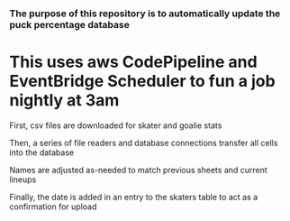 ### The purpose of this repository is to **automatically** update the puck percentage database

# This uses aws CodePipeline and EventBridge Scheduler to fun a job nightly at 3am

First, csv files are downloaded for skater and goalie stats

Then, a series of file readers and database connections transfer all cells into the database

Names are adjusted as-needed to match previous sheets and current lineups

Finally, the date is added in an entry to the skaters table to act as a confirmation for upload
